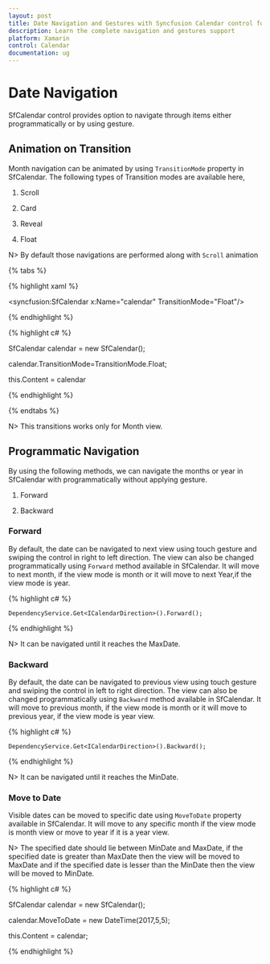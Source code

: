 ```yaml
---
layout: post
title: Date Navigation and Gestures with Syncfusion Calendar control for Xamarin.Forms
description: Learn the complete navigation and gestures support
platform: Xamarin
control: Calendar
documentation: ug
---
```


# Date Navigation

SfCalendar control provides option to navigate through items either programmatically or by using gesture.

## Animation on Transition

Month navigation can be animated by using `TransitionMode` property in SfCalendar. The following types of Transition modes are available here,

1. Scroll

2. Card

3. Reveal

4. Float

N> By default those navigations are performed along with `Scroll` animation

{% tabs %}

{% highlight xaml %}

<syncfusion:SfCalendar  x:Name="calendar"  TransitionMode="Float"/>

{% endhighlight %}

{% highlight c# %}
	
SfCalendar calendar = new SfCalendar();

calendar.TransitionMode=TransitionMode.Float;

this.Content = calendar
	
{% endhighlight %}

{% endtabs %}

N> This transitions works only for Month view.

## Programmatic Navigation 

By using the following methods, we can navigate the months or year in SfCalendar with programmatically without applying gesture.

1. Forward

2. Backward

### Forward

By default, the date can be navigated to next view using touch gesture and swiping the control in right to left direction. The view can also be changed programmatically using `Forward` method available in SfCalendar. It will move to next month, if the view mode is month or it will move to next Year,if the view mode is year.

{% highlight c# %}

	DependencyService.Get<ICalendarDirection>().Forward();

{% endhighlight %}

N> It can be navigated until it reaches the MaxDate.

### Backward

By default, the date can be navigated to previous view using touch gesture and swiping the control in left to right direction. The view can also be changed programmatically using `Backward` method available in SfCalendar. It will move to previous month, if the view mode is month or it will move to previous year, if the view mode is year view.

{% highlight c# %}

	DependencyService.Get<ICalendarDirection>().Backward();

{% endhighlight %}

N> It can be navigated until it reaches the MinDate.

### Move to Date 

Visible dates can be moved to specific date using `MoveToDate` property available in SfCalendar. It will move to any specific month if the view mode is month view or move to year if it is a year view.

N>  The specified date should lie between MinDate and MaxDate, if the specified date is greater than MaxDate then the view will be moved to MaxDate and if the specified date is lesser than the MinDate then the view will be moved to MinDate.


{% highlight c# %}

SfCalendar calendar = new SfCalendar();

calendar.MoveToDate = new DateTime(2017,5,5);

this.Content = calendar;
	
{% endhighlight %}

